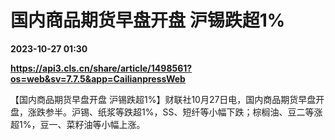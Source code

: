 # 国内商品期货早盘开盘 沪锡跌超1%

**2023-10-27 01:30**

**https://api3.cls.cn/share/article/1498561?os=web&sv=7.7.5&app=CailianpressWeb**

【国内商品期货早盘开盘 沪锡跌超1%】财联社10月27日电，国内商品期货早盘开盘，涨跌参半。沪锡、纸浆等跌超1%，SS、短纤等小幅下跌；棕榈油、豆二等涨超1%，豆一、菜籽油等小幅上涨。